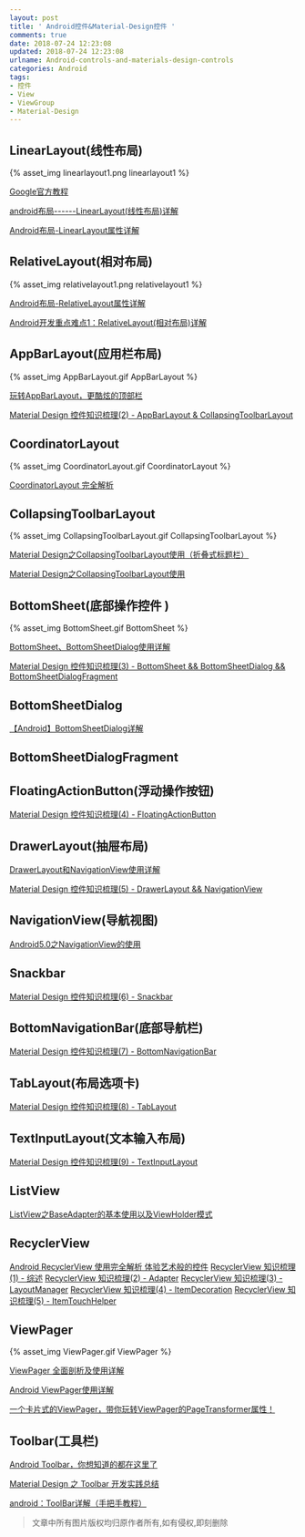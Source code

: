 ```yaml
---
layout: post
title: ' Android控件&Material-Design控件 '
comments: true
date: 2018-07-24 12:23:08
updated: 2018-07-24 12:23:08
urlname: Android-controls-and-materials-design-controls
categories: Android
tags:
- 控件
- View
- ViewGroup
- Material-Design
---
```

## LinearLayout(线性布局)

{% asset_img linearlayout1.png linearlayout1 %}



[Google官方教程](https://developer.android.com/guide/topics/ui/layout/linear?hl=zh-cn)

[android布局------LinearLayout(线性布局)详解](https://blog.csdn.net/u014450015/article/details/50178415)

[Android布局-LinearLayout属性详解](https://www.jianshu.com/p/e6835ed20d9a)



## RelativeLayout(相对布局)

{% asset_img relativelayout1.png relativelayout1 %}



[Android布局-RelativeLayout属性详解](https://www.jianshu.com/p/16894af17ea4)

[Android开发重点难点1：RelativeLayout(相对布局)详解](https://www.cnblogs.com/yanglh6-jyx/p/Android_RelativeLayout.html)



## AppBarLayout(应用栏布局)

{% asset_img AppBarLayout.gif AppBarLayout %}



[玩转AppBarLayout，更酷炫的顶部栏](https://www.jianshu.com/p/d159f0176576)

[Material Design 控件知识梳理(2) - AppBarLayout & CollapsingToolbarLayout](https://www.jianshu.com/p/d4fd636d7c44)



## CoordinatorLayout

{% asset_img CoordinatorLayout.gif CoordinatorLayout %}



[CoordinatorLayout 完全解析](https://www.jianshu.com/p/4a77ae4cd82f)



## CollapsingToolbarLayout

{% asset_img CollapsingToolbarLayout.gif CollapsingToolbarLayout %}



[Material Design之CollapsingToolbarLayout使用（折叠式标题栏）](https://www.jianshu.com/p/564a0c56022b)

[Material Design之CollapsingToolbarLayout使用](https://blog.csdn.net/u010687392/article/details/46906657)



## BottomSheet(底部操作控件 )

{% asset_img BottomSheet.gif BottomSheet %}



[BottomSheet、BottomSheetDialog使用详解](https://www.jianshu.com/p/0a7383e0ad0f)

[Material Design 控件知识梳理(3) - BottomSheet && BottomSheetDialog && BottomSheetDialogFragment](https://www.jianshu.com/p/2a5be29123e5)



## BottomSheetDialog

[【Android】BottomSheetDialog详解](https://blog.csdn.net/wangkeke1860/article/details/55100901)



## BottomSheetDialogFragment



## FloatingActionButton(浮动操作按钮)

[Material Design 控件知识梳理(4) - FloatingActionButton](https://www.jianshu.com/p/5a354e318019)



## DrawerLayout(抽屉布局)

[DrawerLayout和NavigationView使用详解](https://www.jianshu.com/p/d2b1689a23bf)

[Material Design 控件知识梳理(5) - DrawerLayout && NavigationView](https://www.jianshu.com/p/d70cfd724c7f)



## NavigationView(导航视图)

[Android5.0之NavigationView的使用](https://blog.csdn.net/u012702547/article/details/51253222)



## Snackbar

[Material Design 控件知识梳理(6) - Snackbar](https://www.jianshu.com/p/6aea94f9ae2f)



## BottomNavigationBar(底部导航栏)

[Material Design 控件知识梳理(7) - BottomNavigationBar](https://www.jianshu.com/p/22ec4fc1cb71)



## TabLayout(布局选项卡)

[Material Design 控件知识梳理(8) - TabLayout](https://www.jianshu.com/p/5dd04fda13ab)



## TextInputLayout(文本输入布局)

[Material Design 控件知识梳理(9) - TextInputLayout](https://www.jianshu.com/p/ed9642fc8634)



## ListView

[ListView之BaseAdapter的基本使用以及ViewHolder模式](http://www.jcodecraeer.com/a/anzhuokaifa/androidkaifa/2014/1021/1815.html)



## RecyclerView 

[Android RecyclerView 使用完全解析 体验艺术般的控件](https://blog.csdn.net/lmj623565791/article/details/45059587)
[RecyclerView 知识梳理(1) - 综述](https://www.jianshu.com/p/21a1384df9a1)
[RecyclerView 知识梳理(2) - Adapter](https://www.jianshu.com/p/ec6585e5220d)
[RecyclerView 知识梳理(3) - LayoutManager](https://www.jianshu.com/p/1cfca4d34402)
[RecyclerView 知识梳理(4) - ItemDecoration](https://www.jianshu.com/p/b2ef4f8e859f)
[RecyclerView 知识梳理(5) - ItemTouchHelper](https://www.jianshu.com/p/0bbc44cc1582)



## ViewPager

{% asset_img ViewPager.gif ViewPager %}



[ViewPager 全面剖析及使用详解](https://www.jianshu.com/p/e5abbda4a71c)

[Android ViewPager使用详解](https://blog.csdn.net/wangjinyu501/article/details/8169924)

[一个卡片式的ViewPager，带你玩转ViewPager的PageTransformer属性！](https://blog.csdn.net/u012702547/article/details/52334161)



## Toolbar(工具栏) 

[Android Toolbar，你想知道的都在这里了 ](http://yifeng.studio/2016/10/12/android-toolbar/)

[Material Design 之 Toolbar 开发实践总结](https://www.jianshu.com/p/e2ae6aaff696)

[android：ToolBar详解（手把手教程）](http://www.jcodecraeer.com/a/anzhuokaifa/androidkaifa/2014/1118/2006.html)



> 文章中所有图片版权均归原作者所有,如有侵权,即刻删除